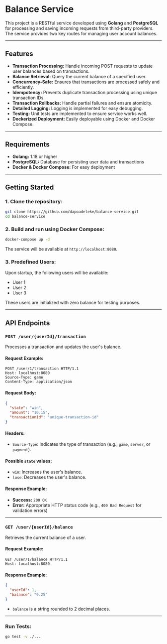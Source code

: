 # Balance Service

This project is a RESTful service developed using **Golang** and **PostgreSQL** for processing and saving incoming requests from third-party providers. The service provides two key routes for managing user account balances.

---

## Features
- **Transaction Processing:** Handle incoming POST requests to update user balances based on transactions.
- **Balance Retrieval:** Query the current balance of a specified user.
- **Concurrency-Safe:** Ensures that transactions are processed safely and efficiently.
- **Idempotency:** Prevents duplicate transaction processing using unique transaction IDs.
- **Transaction Rollbacks:** Handle partial failures and ensure atomicity.
- **Detailed Logging:** Logging is implemented for easy debugging.
- **Testing:** Unit tests are implemented to ensure service works well.
- **Dockerized Deployment:** Easily deployable using Docker and Docker Compose.

---

## Requirements
- **Golang:** 1.18 or higher
- **PostgreSQL:** Database for persisting user data and transactions
- **Docker & Docker Compose:** For easy deployment

---

## Getting Started
### 1. Clone the repository:
```bash
git clone https://github.com/dapoadeleke/balance-service.git
cd balance-service
```

### 2. Build and run using Docker Compose:
```bash
docker-compose up -d
```

The service will be available at `http://localhost:8080`.

### 3. Predefined Users:
Upon startup, the following users will be available:
- User 1
- User 2
- User 3

These users are initialized with zero balance for testing purposes.

---

## API Endpoints

### `POST /user/{userId}/transaction`
Processes a transaction and updates the user's balance.

#### Request Example:
```http
POST /user/1/transaction HTTP/1.1
Host: localhost:8080
Source-Type: game
Content-Type: application/json
```

#### Request Body:
```json
{
  "state": "win",  
  "amount": "10.15",  
  "transactionId": "unique-transaction-id"
}
```

#### Headers:
- `Source-Type`: Indicates the type of transaction (e.g., `game`, `server`, or `payment`).

#### Possible `state` values:
- `win`: Increases the user's balance.
- `lose`: Decreases the user's balance.

#### Response Example:
- **Success:** `200 OK`
- **Error:** Appropriate HTTP status code (e.g., `400 Bad Request` for validation errors)

---

### `GET /user/{userId}/balance`
Retrieves the current balance of a user.

#### Request Example:
```http
GET /user/1/balance HTTP/1.1
Host: localhost:8080
```

#### Response Example:
```json
{
  "userId": 1,
  "balance": "9.25"
}
```

- `balance` is a string rounded to 2 decimal places.

---

### Run Tests:
```bash
go test -v ./...
```

